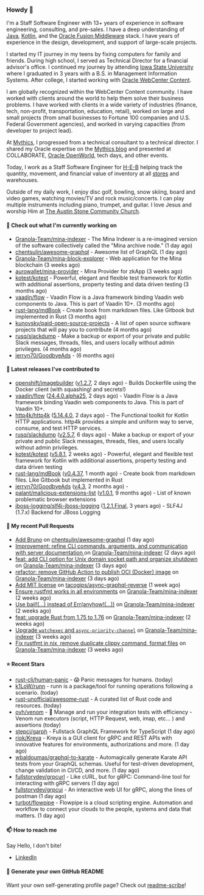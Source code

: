 ### Howdy 👋

I'm a Staff Software Engineer with 13+ years of experience in software engineering, consulting, and pre-sales. I have a deep understanding of [Java](https://www.oracle.com/java/), [Kotlin](https://kotlinlang.org/), and the [Oracle Fusion Middleware](https://www.oracle.com/middleware/) stack. I have years of experience in the design, development, and support of large-scale projects.

I started my IT journey in my teens by fixing computers for family and friends. During high school, I served as Technical Director for a financial advisor's office. I continued my journey by attending [Iowa State University](https://www.iastate.edu/) where I graduated in 3 years with a B.S. in Management Information Systems. After college, I started working with [Oracle WebCenter Content](https://docs.oracle.com/en/middleware/webcenter/content/12.2.1.4/).

I am globally recognized within the WebCenter Content community. I have worked with clients around the world to help them solve their business problems. I have worked with clients in a wide variety of industries (finance, tech, non-profit, transportation, education, retail), worked on large and small projects (from small businesses to Fortune 100 companies and U.S. Federal Government agencies), and worked in varying capacities (from developer to project lead).

At [Mythics](https://www.mythics.com/), I progressed from a technical consultant to a technical director. I shared my Oracle expertise on the [Mythics blog](https://mythics.com/blog/) and presented at COLLABORATE, [Oracle OpenWorld](https://www.oracle.com/cloudworld/), tech days, and other events.

Today, I work as a Staff Software Engineer for [H-E-B](https://digital.heb.com/) helping track the quantity, movement, and financial value of inventory at all [stores](https://heb.com/store-locations) and warehouses.

Outside of my daily work, I enjoy disc golf, bowling, snow skiing, board and video games, watching movies/TV and rock music/concerts. I can play multiple instruments including piano, trumpet, and guitar. I love Jesus and worship Him at [The Austin Stone Community Church](https://austinstone.org/).

#### 👷 Check out what I'm currently working on

- [Granola-Team/mina-indexer](https://github.com/Granola-Team/mina-indexer) - The Mina Indexer is a re-imagined version of the software collectively called the &#34;Mina archive node.&#34; (1 day ago)
- [chentsulin/awesome-graphql](https://github.com/chentsulin/awesome-graphql) - Awesome list of GraphQL (1 day ago)
- [Granola-Team/mina-block-explorer](https://github.com/Granola-Team/mina-block-explorer) - Web application for the Mina blockchain (3 weeks ago)
- [aurowallet/mina-provider](https://github.com/aurowallet/mina-provider) - Mina Provider for zkApp (3 weeks ago)
- [kotest/kotest](https://github.com/kotest/kotest) - Powerful, elegant and flexible test framework for Kotlin with additional assertions, property testing and data driven testing (3 months ago)
- [vaadin/flow](https://github.com/vaadin/flow) - Vaadin Flow is a Java framework binding Vaadin web components to Java. This is part of Vaadin 10&#43;. (3 months ago)
- [rust-lang/mdBook](https://github.com/rust-lang/mdBook) - Create book from markdown files. Like Gitbook but implemented in Rust (3 months ago)
- [kunovsky/paid-open-source-projects](https://github.com/kunovsky/paid-open-source-projects) - A list of open source software projects that will pay you to contribute  (4 months ago)
- [rusq/slackdump](https://github.com/rusq/slackdump) - Make a backup or export of your private and public Slack messages, threads, files, and users locally without admin privileges. (4 months ago)
- [jerryn70/GoodbyeAds](https://github.com/jerryn70/GoodbyeAds) -  (6 months ago)

#### 🔭 Latest releases I've contributed to

- [openshift/imagebuilder](https://github.com/openshift/imagebuilder) ([v1.2.7](https://github.com/openshift/imagebuilder/releases/tag/v1.2.7), 2 days ago) - Builds Dockerfile using the Docker client (with squashing! and secrets!)
- [vaadin/flow](https://github.com/vaadin/flow) ([24.4.0.alpha25](https://github.com/vaadin/flow/releases/tag/24.4.0.alpha25), 2 days ago) - Vaadin Flow is a Java framework binding Vaadin web components to Java. This is part of Vaadin 10&#43;.
- [http4k/http4k](https://github.com/http4k/http4k) ([5.14.4.0](https://github.com/http4k/http4k/releases/tag/5.14.4.0), 2 days ago) - The Functional toolkit for Kotlin HTTP applications. http4k provides a simple and uniform way to serve, consume, and test HTTP services.
- [rusq/slackdump](https://github.com/rusq/slackdump) ([v2.5.7](https://github.com/rusq/slackdump/releases/tag/v2.5.7), 6 days ago) - Make a backup or export of your private and public Slack messages, threads, files, and users locally without admin privileges.
- [kotest/kotest](https://github.com/kotest/kotest) ([v5.8.1](https://github.com/kotest/kotest/releases/tag/v5.8.1), 2 weeks ago) - Powerful, elegant and flexible test framework for Kotlin with additional assertions, property testing and data driven testing
- [rust-lang/mdBook](https://github.com/rust-lang/mdBook) ([v0.4.37](https://github.com/rust-lang/mdBook/releases/tag/v0.4.37), 1 month ago) - Create book from markdown files. Like Gitbook but implemented in Rust
- [jerryn70/GoodbyeAds](https://github.com/jerryn70/GoodbyeAds) ([v4.3](https://github.com/jerryn70/GoodbyeAds/releases/tag/v4.3), 2 months ago) - 
- [palant/malicious-extensions-list](https://github.com/palant/malicious-extensions-list) ([v1.0.1](https://github.com/palant/malicious-extensions-list/releases/tag/v1.0.1), 9 months ago) - List of known problematic browser extensions
- [jboss-logging/slf4j-jboss-logging](https://github.com/jboss-logging/slf4j-jboss-logging) ([1.2.1.Final](https://github.com/jboss-logging/slf4j-jboss-logging/releases/tag/1.2.1.Final), 3 years ago) - SLF4J (1.7.x) Backend for JBoss Logging

#### 🔨 My recent Pull Requests

- [Add Bruno](https://github.com/chentsulin/awesome-graphql/pull/751) on [chentsulin/awesome-graphql](https://github.com/chentsulin/awesome-graphql) (1 day ago)
- [Improvement: refine CLI commands, arguments, and communication with server documentation ](https://github.com/Granola-Team/mina-indexer/pull/681) on [Granola-Team/mina-indexer](https://github.com/Granola-Team/mina-indexer) (2 days ago)
- [feat: add CLI option for Unix domain socket path and organize shutdown](https://github.com/Granola-Team/mina-indexer/pull/672) on [Granola-Team/mina-indexer](https://github.com/Granola-Team/mina-indexer) (3 days ago)
- [refactor: remove GitHub Action to publish OCI (Docker) image](https://github.com/Granola-Team/mina-indexer/pull/671) on [Granola-Team/mina-indexer](https://github.com/Granola-Team/mina-indexer) (3 days ago)
- [Add MIT license](https://github.com/tacogips/async-graphql-reverse/pull/30) on [tacogips/async-graphql-reverse](https://github.com/tacogips/async-graphql-reverse) (1 week ago)
- [Ensure rustfmt works in all environments](https://github.com/Granola-Team/mina-indexer/pull/600) on [Granola-Team/mina-indexer](https://github.com/Granola-Team/mina-indexer) (2 weeks ago)
- [Use bail!(...) instead of Err(anyhow!(...))](https://github.com/Granola-Team/mina-indexer/pull/585) on [Granola-Team/mina-indexer](https://github.com/Granola-Team/mina-indexer) (2 weeks ago)
- [feat: upgrade Rust from 1.75 to 1.76](https://github.com/Granola-Team/mina-indexer/pull/584) on [Granola-Team/mina-indexer](https://github.com/Granola-Team/mina-indexer) (2 weeks ago)
- [Upgrade `watchexec` and `async-priority-channel`](https://github.com/Granola-Team/mina-indexer/pull/552) on [Granola-Team/mina-indexer](https://github.com/Granola-Team/mina-indexer) (3 weeks ago)
- [Fix rustfmt in nix, remove duplicate clippy command, format files](https://github.com/Granola-Team/mina-indexer/pull/540) on [Granola-Team/mina-indexer](https://github.com/Granola-Team/mina-indexer) (3 weeks ago)

#### ⭐ Recent Stars

- [rust-cli/human-panic](https://github.com/rust-cli/human-panic) - 😱 Panic messages for humans. (today)
- [k1LoW/runn](https://github.com/k1LoW/runn) - runn is a package/tool for running operations following a scenario. (today)
- [rust-unofficial/awesome-rust](https://github.com/rust-unofficial/awesome-rust) - A curated list of Rust code and resources. (today)
- [ovh/venom](https://github.com/ovh/venom) - 🐍 Manage and run your integration tests with efficiency - Venom run executors (script, HTTP Request, web, imap, etc... ) and assertions (today)
- [stepci/garph](https://github.com/stepci/garph) - Fullstack GraphQL Framework for TypeScript (1 day ago)
- [riok/Kreya](https://github.com/riok/Kreya) - Kreya is a GUI client for gRPC and REST APIs with innovative features for environments, authorizations and more. (1 day ago)
- [wbaldoumas/graphql-to-karate](https://github.com/wbaldoumas/graphql-to-karate) - Automagically generate Karate API tests from your GraphQL schemas. Useful for test-driven development, change validation in CI/CD, and more. (1 day ago)
- [fullstorydev/grpcurl](https://github.com/fullstorydev/grpcurl) - Like cURL, but for gRPC: Command-line tool for interacting with gRPC servers (1 day ago)
- [fullstorydev/grpcui](https://github.com/fullstorydev/grpcui) - An interactive web UI for gRPC, along the lines of postman (1 day ago)
- [turbot/flowpipe](https://github.com/turbot/flowpipe) - Flowpipe is a cloud scripting engine. Automation and workflow to connect your clouds to the people, systems and data that matters. (1 day ago)

#### 📫 How to reach me

Say Hello, I don't bite!

- [LinkedIn](https://www.linkedin.com/in/jonathanhult/)

#### 📖 Generate your own GitHub README

Want your own self-generating profile page? Check out [readme-scribe](https://github.com/muesli/readme-scribe)!
